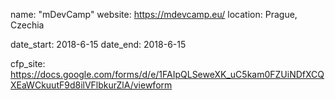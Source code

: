 name: "mDevCamp"
website: https://mdevcamp.eu/
location: Prague, Czechia

date_start: 2018-6-15
date_end:   2018-6-15

cfp_site: https://docs.google.com/forms/d/e/1FAIpQLSeweXK_uC5kam0FZUiNDfXCQXEaWCkuutF9d8ilVFlbkurZlA/viewform

